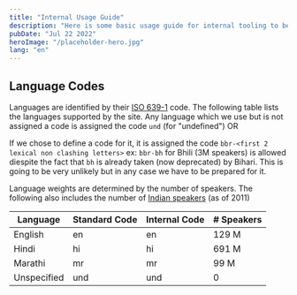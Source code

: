 ```yaml
---
title: "Internal Usage Guide"
description: "Here is some basic usage guide for internal tooling to be more efficient"
pubDate: "Jul 22 2022"
heroImage: "/placeholder-hero.jpg"
lang: "en"
---
```


## Language Codes

Languages are identified by their [ISO 639-1](https://en.wikipedia.org/wiki/List_of_ISO_639-1_codes) code. The following table lists the languages supported by the site. Any language which we use but is not assigned a code is assigned the code `und` (for "undefined") OR

If we chose to define a code for it, it is assigned the code `bbr-<first 2 lexical non clashing letters>` ex: `bbr-bh` for Bhili (3M speakers) is allowed diespite the fact that `bh` is already taken (now deprecated) by Bihari. This is going to be very unlikely but in any case we have to be prepared for it.

Language weights are determined by the number of speakers. The following also includes the number of [Indian speakers](https://en.wikipedia.org/wiki/List_of_languages_by_number_of_native_speakers_in_India) (as of 2011)

| Language | Standard Code | Internal Code | # Speakers |
| -------- | ---- | ---- | ---- |
| English  | en   | en   | 129 M |
| Hindi    | hi   | hi   | 691 M |
| Marathi  | mr   | mr   | 99 M |
| Unspecified | und | und | 0 |